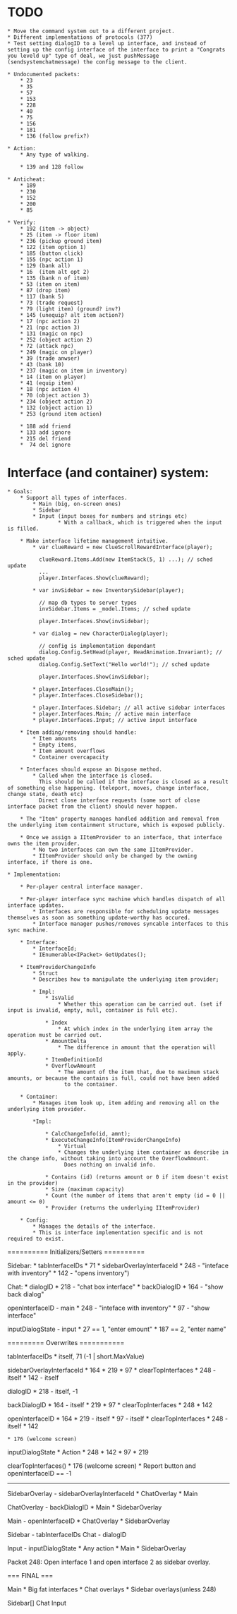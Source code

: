 ﻿# TODO
	* Move the command system out to a different project.
	* Different implementations of protocols (377)
	* Test setting dialogID to a level up interface, and instead of setting up the config interface of the interface to print a "Congrats you leveld up" type of deal, we just pushMessage (sendsystemchatmessage) the config message to the client.
  		
	* Undocumented packets:
		* 23
		* 35
		* 57
		* 153
		* 228
		* 40
		* 75
		* 156
		* 181
		* 136 (follow prefix?)

	* Action:
		* Any type of walking.
	
		* 139 and 128 follow
	
	* Anticheat:
		* 189
		* 230
		* 152
		* 200
		* 85
	
	* Verify:
		* 192 (item -> object)
		* 25 (item -> floor item)
		* 236 (pickup ground item)
		* 122 (item option 1)
		* 185 (button click)
		* 155 (npc action 1)
		* 129 (bank all)
		* 16  (item alt opt 2)
		* 135 (bank n of item)
		* 53 (item on item)
		* 87 (drop item)
		* 117 (bank 5)
		* 73 (trade request)
		* 79 (light item) (ground? inv?)
		* 145 (unequip? alt item action?)
		* 17 (npc action 2)
		* 21 (npc action 3)
		* 131 (magic on npc)
		* 252 (object action 2)
		* 72 (attack npc)
		* 249 (magic on player)
		* 39 (trade anwser)
		* 43 (bank 10)
		* 237 (magic on item in inventory)
		* 14 (item on player)
		* 41 (equip item)
		* 18 (npc action 4)
		* 70 (object action 3)
		* 234 (object action 2)
		* 132 (object action 1)
		* 253 (ground item action)
		
		* 188 add friend
		* 133 add ignore
		* 215 del friend
		*  74 del ignore


# Interface (and container) system:
	* Goals:
		* Support all types of interfaces.
			* Main (big, on-screen ones)
			* Sidebar
			* Input (input boxes for numbers and strings etc)
					* With a callback, which is triggered when the input is filled.
	
		* Make interface lifetime management intuitive.
			* var clueReward = new ClueScrollRewardInterface(player);
			  
			  clueReward.Items.Add(new ItemStack(5, 1) ...); // sched update
			  ...
			  player.Interfaces.Show(clueReward);
			  
			* var invSidebar = new InventorySidebar(player);
			
			  // map db types to server types
			  invSidebar.Items = _model.Items; // sched update
			  
			  player.Interfaces.Show(invSidebar);
			  
			* var dialog = new CharacterDialog(player);
			  
			  // config is implementation dependant
			  dialog.Config.SetHead(player, HeadAnimation.Invariant); // sched update
			  dialog.Config.SetText("Hello world!"); // sched update
			  
			  player.Interfaces.Show(invSidebar);
			  
			* player.Interfaces.CloseMain();
			* player.Interfaces.CloseSidebar();
			
			* player.Interfaces.Sidebar; // all active sidebar interfaces
			* player.Interfaces.Main; // active main interface
			* player.Interfaces.Input; // active input interface
			
		* Item adding/removing should handle:
			* Item amounts
			* Empty items,
			* Item amount overflows
			* Container overcapacity
			
		* Interfaces should expose an Dispose method.
			* Called when the interface is closed.
			  This should be called if the interface is closed as a result of something else happening. (teleport, moves, change interface, change state, death etc)
			  Direct close interface requests (some sort of close interface packet from the client) should never happen.
			  
		* The "Item" property manages handled addition and removal from the underlying item containment structure, which is exposed publicly.
		
		* Once we assign a IItemProvider to an interface, that interface owns the item provider.
			* No two interfaces can own the same IItemProvider.
			* IItemProvider should only be changed by the owning interface, if there is one.
			  
	* Implementation:
	
		* Per-player central interface manager.
	
		* Per-player interface sync machine which handles dispatch of all interface updates.
			* Interfaces are responsible for scheduling update messages themselves as soon as something update-worthy has occured.
			* Interface manager pushes/removes syncable interfaces to this sync machine.
		
		* Interface:
			* InterfaceId;
			* IEnumerable<IPacket> GetUpdates();
			
		* ItemProviderChangeInfo
			* Struct
			* Describes how to manipulate the underlying item provider;
			
			* Impl:
				* IsValid
					* Whether this operation can be carried out. (set if input is invalid, empty, null, container is full etc).

				* Index
					* At which index in the underlying item array the operation must be carried out.
				* AmountDelta
					* The difference in amount that the operation will apply.
				* ItemDefinitionId
				* OverflowAmount
					* The amount of the item that, due to maximum stack amounts, or because the contains is full, could not have been added
					  to the container.
								
		* Container:
			* Manages item look up, item adding and removing all on the underlying item provider.
		
			*Impl:
			
				* CalcChangeInfo(id, amnt);
				* ExecuteChangeInfo(ItemProviderChangeInfo)
					* Virtual
					* Changes the underlying item container as describe in the change info, without taking into account the OverflowAmount.
					  Does nothing on invalid info.
					  
				* Contains (id) (returns amount or 0 if item doesn't exist in the provider)
				* Size (maximum capacity)
				* Count (the number of items that aren't empty (id = 0 || amount <= 0)
				* Provider (returns the underlying IItemProvider)
				
		* Config:
			* Manages the details of the interface.
			* This is interface implementation specific and is not required to exist.
			

		
========== Initializers/Setters ==========	

Sidebar:
	* tabInterfaceIDs 
		* 71
	* sidebarOverlayInterfaceId 
		* 248 - "inteface with inventory" 
		* 142 - "opens inventory")
			
Chat:
	* dialogID 
		* 218 - "chat box interface"
	* backDialogID
		* 164 - "show back dialog"

openInterfaceID - main
		* 248 - "inteface with inventory" 
		* 97  - "show interface"
		
inputDialogState - input
		* 27 == 1, "enter emount"
		* 187 == 2, "enter name"

========= Overwrites ===========

tabInterfaceIDs
	* itself, 71 (-1 | short.MaxValue)

sidebarOverlayInterfaceId
	* 164
	* 219
	* 97
	* clearTopInterfaces
	* 248 - itself
	* 142 - itself
		
dialogID
	* 218 - itself, -1
	
backDialogID
	* 164 - itself
	* 219
	* 97
	* clearTopInterfaces
	* 248
	* 142
	
openInterfaceID
	* 164
	* 219 - itself
	* 97 - itself
	* clearTopInterfaces
	* 248 - itself
	* 142
	
	* 176 (welcome screen)
	
inputDialogState
	* Action
	* 248
	* 142
	* 97
	* 219

clearTopInterfaces()
	* 176 (welcome screen)
	* Report button and openInterfaceID == -1
	

	
----------------------------------------
	
SidebarOverlay - sidebarOverlayInterfaceId
	* ChatOverlay
	* Main

ChatOverlay - backDialogID
	* Main
	* SidebarOverlay

Main - openInterfaceID
	* ChatOverlay
	* SidebarOverlay
	
Sidebar - tabInterfaceIDs
Chat - dialogID



Input - inputDialogState
	* Any action
	* Main
	* SidebarOverlay

Packet 248:
	Open interface 1 and open interface 2 as sidebar overlay.
	

=== FINAL ===

Main
	* Big fat interfaces
	* Chat overlays
	* Sidebar overlays(unless 248)
	
Sidebar[]
Chat
Input
	

